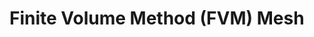 # Finite Volume Method (FVM) Mesh

<!-- vim: set tabstop=2 shiftwidth=2 expandtab fo=cqt tw=72 : -->
